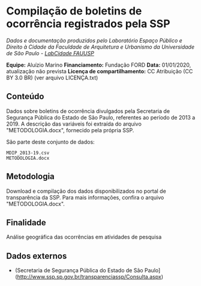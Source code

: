 Compilação de boletins de ocorrência registrados pela SSP
============
*Dados e documentação produzidos pelo Laboratório Espaço Público e Direito à Cidade da Faculdade de Arquitetura e Urbanismo da Universidade de São Paulo - [LabCidade FAUUSP](http://www.labcidade.fau.usp.br/)*

**Equipe:** Aluízio Marino
**Financiamento:** Fundação FORD
**Data:** 01/01/2020, atualização não prevista
**Licença de compartilhamento:** CC Atribuição (CC BY 3.0 BR) (ver arquivo LICENÇA.txt)

## Conteúdo
Dados sobre boletins de ocorrência divulgados pela Secretaria de Segurança Pública do Estado de São Paulo, referentes ao período de 2013 a 2019. A descrição das variáveis foi extraída do arquivo "METODOLOGIA.docx", fornecido pela própria SSP. 

São parte deste conjunto de dados:

    MDIP_2013-19.csv
    METODOLOGIA.docx

## Metodologia
Download e compilação dos dados disponibilizados no portal de transparência da SSP. Para mais informações, confira o arquivo "METODOLOGIA.docx".

## Finalidade
Análise geográfica das ocorrências em atividades de pesquisa

## Dados externos
- (Secretaria de Segurança Pública do Estado de São Paulo](http://www.ssp.sp.gov.br/transparenciassp/Consulta.aspx)
